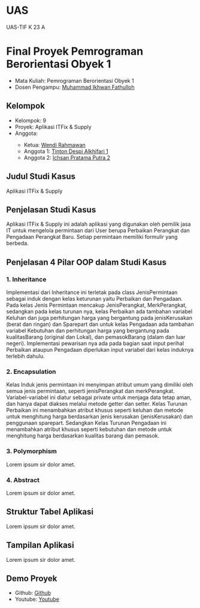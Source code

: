 # UAS
UAS-TIF K 23 A
# Final Proyek Pemrograman Berorientasi Obyek 1
<ul>
  <li>Mata Kuliah: Pemrograman Berorientasi Obyek 1</li>
  <li>Dosen Pengampu: <a href="https://github.com/Muhammad-Ikhwan-Fathulloh">Muhammad Ikhwan Fathulloh</a></li>
</ul>

## Kelompok
<ul>
  <li>Kelompok: 9</li>
  <li>Proyek: Aplikasi ITFix & Supply</li>
  <li>Anggota:</li>
  <ul>
    <li>Ketua: <a href="">Wendi Rahmawan</a></li>
    <li>Anggota 1: <a href="">Tinton Despi Alkhifari 1</a></li>
    <li>Anggota 2: <a href="">Ichsan Pratama Putra 2</a></li>
  </ul>
</ul> 

## Judul Studi Kasus
<p>Aplikasi ITFix & Supply</p>

## Penjelasan Studi Kasus
<p>Aplikasi ITFix & Supply ini adalah aplikasi yang digunakan oleh pemilik jasa IT untuk mengelola permintaan dari User berupa Perbaikan Perangkat dan Pengadaan Perangkat Baru. Setiap permintaan memiliki formulir yang berbeda.  </p>

## Penjelasan 4 Pilar OOP dalam Studi Kasus

### 1. Inheritance
<p>Implementasi dari Inheritance ini terletak pada class JenisPermintaan sebagai induk dengan kelas keturunan yaitu Perbaikan dan Pengadaan. Pada kelas Jenis Permintaan mencakup JenisPerangkat, MerkPerangkat, sedangkan pada kelas turunan nya, kelas Perbaikan ada tambahan variabel Keluhan dan juga perhitungan harga yang bergantung pada jenisKerusakan (berat dan ringan) dan Sparepart dan untuk kelas Pengadaan ada tambahan variabel Kebutuhan dan perhitungan harga yang bergantung pada kualitasBarang (original dan Lokal), dan pemasokBarang (dalam dan luar negeri). Implementasi pewarisan nya ada pada bagian saat input perihal Perbaikan ataupun Pengadaan diperlukan input variabel dari kelas induknya terlebih dahulu.</p>

### 2. Encapsulation
<p>Kelas Induk jenis permintaan ini menyimpan atribut umum yang dimiliki oleh semua jenis permintaan, seperti jenisPerangkat dan merkPerangkat. Variabel-variabel ini diatur sebagai private untuk menjaga data tetap aman, dan hanya dapat diakses melalui metode getter dan setter. Kelas Turunan Perbaikan ini menambahkan atribut khusus seperti keluhan dan metode untuk menghitung harga berdasarkan jenis kerusakan (jenisKerusakan) dan penggunaan sparepart. Sedangkan Kelas Turunan Pengadaan ini menambahkan atribut khusus seperti kebutuhan dan metode untuk menghitung harga berdasarkan kualitas barang dan pemasok.</p>

### 3. Polymorphism
<p>Lorem ipsum sir dolor amet.</p>

### 4. Abstract
<p>Lorem ipsum sir dolor amet.</p>

## Struktur Tabel Aplikasi
<p>Lorem ipsum sir dolor amet.</p>

## Tampilan Aplikasi
<p>Lorem ipsum sir dolor amet.</p>

## Demo Proyek
<ul>
  <li>Github: <a href="">Github</a></li>
  <li>Youtube: <a href="">Youtube</a></li>
</ul>
